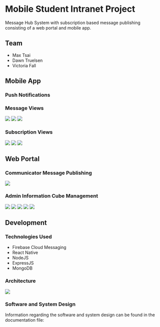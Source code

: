 # Mobile Student Intranet Project

Message Hub System with subscription based message publishing consisting of a web portal and mobile app.

## Team
* Max Tsai
* Dawn Truelsen
* Victoria Fall

## Mobile App

### Push Notifications

### Message Views

![](images/messages.png)
![](images/detail_messages.png)
![](images/channel_messages.png)

### Subscription Views

![](images/subs.png)
![](images/subs_expanded.png)
![](images/my_subs.png)

## Web Portal

### Communicator Message Publishing

![](images/send_msg.png)

### Admin Information Cube Management

![](images/menu.png)
![](images/add_area.png)
![](images/add_subject.png)
![](images/manage_areas.png)
![](images/manage_subjects.png)

## Development

### Technologies Used

* Firebase Cloud Messaging
* React Native
* NodeJS
* ExpressJS
* MongoDB

### Architecture

![](images/Architecture.png)

### Software and System Design

Information regarding the software and system design can be found in the documentation file:

